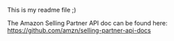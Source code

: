 This is my readme file ;)

The Amazon Selling Partner API doc can be found here: https://github.com/amzn/selling-partner-api-docs
